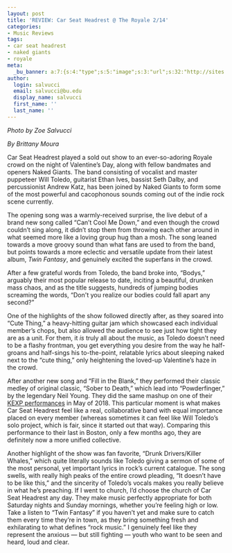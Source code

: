 ```yaml
---
layout: post
title: 'REVIEW: Car Seat Headrest @ The Royale 2/14'
categories:
- Music Reviews
tags:
- car seat headrest
- naked giants
- royale
meta:
  _bu_banner: a:7:{s:4:"type";s:5:"image";s:3:"url";s:32:"http://sites.bu.edu/wtbu/files/2019/02/DSC00539.jpg";s:3:"alt";s:0:"";s:7:"post_id";s:4:"3805";s:4:"html";s:0:"";s:8:"position";s:12:"contentWidth";s:7:"caption";s:0:"";}
author:
  login: salvucci
  email: salvucci@bu.edu
  display_name: salvucci
  first_name: ''
  last_name: ''
---
```

_Photo by Zoe Salvucci_

_By Brittany Moura_

Car Seat Headrest played a sold out show to an ever-so-adoring Royale crowd on the night of Valentine’s Day, along with fellow bandmates and openers Naked Giants. The band consisting of vocalist and master puppeteer Will Toledo, guitarist Ethan Ives, bassist Seth Dalby, and percussionist Andrew Katz, has been joined by Naked Giants to form some of the most powerful and cacophonous sounds coming out of the indie rock scene currently.

The opening song was a warmly-received surprise, the live debut of a brand new song called “Can’t Cool Me Down,” and even though the crowd couldn’t sing along, it didn’t stop them from throwing each other around in what seemed more like a loving group hug than a mosh. The song leaned towards a move groovy sound than what fans are used to from the band, but points towards a more eclectic and versatile update from their latest album, _Twin Fantasy_, and genuinely excited the superfans in the crowd.

After a few grateful words from Toledo, the band broke into, “Bodys,” arguably their most popular release to date, inciting a beautiful, drunken mass chaos, and as the title suggests, hundreds of jumping bodies screaming the words, “Don't you realize our bodies could fall apart any second?”

One of the highlights of the show followed directly after, as they soared into “Cute Thing,” a heavy-hitting guitar jam which showcased each individual member’s chops, but also allowed the audience to see just how tight they are as a unit. For them, it _is_ truly all about the music, as Toledo doesn’t need to be a flashy frontman, you get everything you desire from the way he half-groans and half-sings his to-the-point, relatable lyrics about sleeping naked next to the “cute thing,” only heightening the loved-up Valentine’s haze in the crowd.

After another new song and “Fill in the Blank,” they performed their classic medley of original classic, “Sober to Death,” which lead into “Powderfinger,” by the legendary Neil Young. They did the same mashup on one of their [KEXP performances](https://www.youtube.com/watch?v=chBQgv7b1Pc) in May of 2018. This particular moment is what makes Car Seat Headrest feel like a real, collaborative band with equal importance placed on every member (whereas sometimes it can feel like Will Toledo’s solo project, which is fair, since it started out that way). Comparing this performance to their last in Boston, only a few months ago, they are definitely now a more unified collective.

Another highlight of the show was fan favorite, “Drunk Drivers/Killer Whales,” which quite literally sounds like Toledo giving a sermon of some of the most personal, yet important lyrics in rock’s current catalogue. The song swells, with really high peaks of the entire crowd pleading, “It doesn’t have to be like this,” and the sincerity of Toledo’s vocals makes you really believe in what he’s preaching. If I went to church, I’d choose the church of Car Seat Headrest any day. They make music perfectly appropriate for both Saturday nights and Sunday mornings, whether you’re feeling high or low. Take a listen to “Twin Fantasy” if you haven’t yet and make sure to catch them every time they’re in town, as they bring something fresh and exhilarating to what defines “rock music.” I genuinely feel like they represent the anxious — but still fighting — youth who want to be seen and heard, loud and clear.